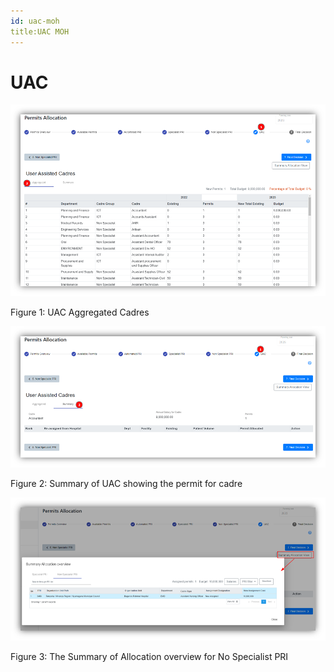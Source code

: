 ```yaml
---
id: uac-moh
title:UAC MOH
---
```


# UAC

![img alt](/img/uac-moh1.png)

  Figure 1: UAC Aggregated Cadres


![img alt](/img/uac-moh2.png)
  
  Figure 2: Summary of UAC showing the permit for cadre



![img alt](/img/uac-moh3.png)

  Figure 3: The Summary of Allocation overview for No Specialist PRI
  